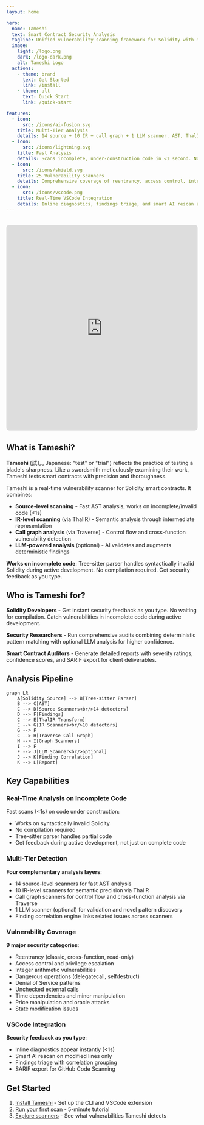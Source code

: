 ```yaml
---
layout: home

hero:
  name: Tameshi
  text: Smart Contract Security Analysis
  tagline: Unified vulnerability scanning framework for Solidity with multi-tier analysis and AI-powered detection
  image:
    light: /logo.png
    dark: /logo-dark.png
    alt: Tameshi Logo
  actions:
    - theme: brand
      text: Get Started
      link: /install
    - theme: alt
      text: Quick Start
      link: /quick-start

features:
  - icon:
      src: /icons/ai-fusion.svg
    title: Multi-Tier Analysis
    details: 14 source + 10 IR + call graph + 1 LLM scanner. AST, ThalIR, and Traverse representations for comprehensive detection
  - icon:
      src: /icons/lightning.svg
    title: Fast Analysis
    details: Scans incomplete, under-construction code in <1 second. No compilation required. Works on syntactically invalid Solidity
  - icon:
      src: /icons/shield.svg
    title: 25 Vulnerability Scanners
    details: Comprehensive coverage of reentrancy, access control, integer overflows, DoS patterns, and more
  - icon:
      src: /icons/vscode.png
    title: Real-Time VSCode Integration
    details: Inline diagnostics, findings triage, and smart AI rescan as you type. No manual scan triggers needed
---
```


<div align="center" style="margin: 2rem 0;">
  <iframe width="960" height="540" src="https://www.youtube.com/embed/gC6KORbN1pE?autoplay=1&mute=1&loop=1&playlist=gC6KORbN1pE" title="Tameshi Demo" frameborder="0" allow="accelerometer; autoplay; clipboard-write; encrypted-media; gyroscope; picture-in-picture; web-share" allowfullscreen style="max-width: 100%; border-radius: 8px;"></iframe>
</div>

## What is Tameshi?

**Tameshi** (試し, Japanese: "test" or "trial") reflects the practice of testing a blade's sharpness. Like a swordsmith meticulously examining their work, Tameshi tests smart contracts with precision and thoroughness.

Tameshi is a real-time vulnerability scanner for Solidity smart contracts. It combines:

- **Source-level scanning** - Fast AST analysis, works on incomplete/invalid code (<1s)
- **IR-level scanning** (via ThalIR) - Semantic analysis through intermediate representation
- **Call graph analysis** (via Traverse) - Control flow and cross-function vulnerability detection
- **LLM-powered analysis** (optional) - AI validates and augments deterministic findings

**Works on incomplete code**: Tree-sitter parser handles syntactically invalid Solidity during active development. No compilation required. Get security feedback as you type.

## Who is Tameshi for?

**Solidity Developers** - Get instant security feedback as you type. No waiting for compilation. Catch vulnerabilities in incomplete code during active development.

**Security Researchers** - Run comprehensive audits combining deterministic pattern matching with optional LLM analysis for higher confidence.

**Smart Contract Auditors** - Generate detailed reports with severity ratings, confidence scores, and SARIF export for client deliverables.

## Analysis Pipeline

```mermaid
graph LR
    A[Solidity Source] --> B[Tree-sitter Parser]
    B --> C[AST]
    C --> D[Source Scanners<br/>14 detectors]
    D --> F[Findings]
    C --> E[ThalIR Transform]
    E --> G[IR Scanners<br/>10 detectors]
    G --> F
    C --> H[Traverse Call Graph]
    H --> I[Graph Scanners]
    I --> F
    F --> J[LLM Scanner<br/>optional]
    J --> K[Finding Correlation]
    K --> L[Report]
```

## Key Capabilities

### Real-Time Analysis on Incomplete Code

Fast scans (<1s) on code under construction:
- Works on syntactically invalid Solidity
- No compilation required
- Tree-sitter parser handles partial code
- Get feedback during active development, not just on complete code

### Multi-Tier Detection

**Four complementary analysis layers**:
- 14 source-level scanners for fast AST analysis
- 10 IR-level scanners for semantic precision via ThalIR
- Call graph scanners for control flow and cross-function analysis via Traverse
- 1 LLM scanner (optional) for validation and novel pattern discovery
- Finding correlation engine links related issues across scanners

### Vulnerability Coverage

**9 major security categories**:
- Reentrancy (classic, cross-function, read-only)
- Access control and privilege escalation
- Integer arithmetic vulnerabilities
- Dangerous operations (delegatecall, selfdestruct)
- Denial of Service patterns
- Unchecked external calls
- Time dependencies and miner manipulation
- Price manipulation and oracle attacks
- State modification issues

### VSCode Integration

**Security feedback as you type**:
- Inline diagnostics appear instantly (<1s)
- Smart AI rescan on modified lines only
- Findings triage with correlation grouping
- SARIF export for GitHub Code Scanning

## Get Started

1. [Install Tameshi](/install) - Set up the CLI and VSCode extension
2. [Run your first scan](/quick-start) - 5-minute tutorial
3. [Explore scanners](/scanners) - See what vulnerabilities Tameshi detects
